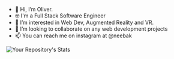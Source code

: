 - 👋 Hi, I’m Oliver.
- 🤓 I'm a Full Stack Software Engineer
- 💞️ I’m interested in Web Dev, Augmented Reality and VR.
- 🤝 I’m looking to collaborate on any web development projects
- 📫 You can reach me on instagram at @neebak

<!---
olivertembo/olivertembo is a ✨ special ✨ repository because its `README.md` (this file) appears on your GitHub profile.
You can click the Preview link to take a look at your changes.
--->
![Your Repository's Stats](https://github-readme-stats.vercel.app/api?olivertembo=Your_GitHub_Username&show_icons=true)
